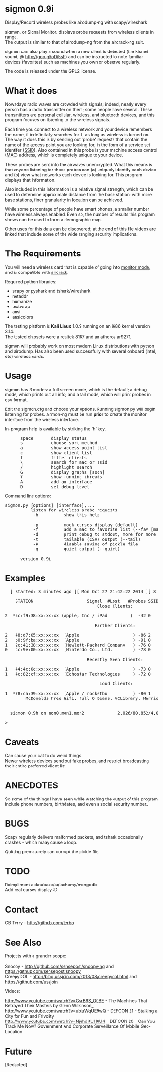sigmon 0.9i
======

Display/Record wireless probes like airodump-ng with scapy/wireshark<br>

sigmon, or Signal Monitor, displays probe requests from wireless clients in range.<br>
The output is similar to that of airodump-ng from the aircrack-ng suit.<br>

sigmon can also play a sound when a new client is detected (the kismet sound, @ http://goo.gl/oDi5sR)
and can be instructed to note familiar devices (favorites) such as machines you own or observe regularly.<br>

The code is released under the GPL2 license.

What it does
============

Nowadays radio waves are crowded with signals; indeed, nearly every person has a radio transmitter
on them; some people have several. These transmitters are personal cellular, wireless, and bluetooth
devices, and this program focuses on listening to the wireless signals.

Each time you connect to a wireless network and your device remembers the name, it indefinitally searches
for it, as long as wireless is turned on. The way it does this is by sending out 'probe' requests that
contain the name of the access point you are looking for, in the form of a service set identifer (<a href=http://en.wikipedia.org/wiki/SSID)>SSID</a>).
Also contained in this probe is your machine access control (<a href=http://en.wikipedia.org/wiki/MAC_Address>MAC</a>) address, which is completely unique to
your device.

These probes are sent into the airwaves unencrypted. What this means is that anyone listening for these
probes can (<b>a</b>) uniquely identify each device and (<b>b</b>) view what networks each device is looking for.
This program displays that information.

Also included in this information is a relative signal strength, which can be used to determine approximate
distance from the base station; with more base stations, finer granularity in location can be achieved.

While some percentage of people have smart phones, a smaller number have wireless always enabled.
Even so, the number of results this program shows can be used to form a demographic map.

Other uses for this data can be discovered; at the end of this file videos are linked that include some
of the wide ranging security implications.

The Requirements
============

You will need a wireless card that is capable of going into <a href=http://en.wikipedia.org/wiki/Monitor_mode>monitor mode</a>, and is compatible with <a href=http://www.aircrack-ng.org/>aircrack</a>.<br>

Required python libraries:

* scapy or pyshark and tshark/wireshark
* netaddr
* humanize
* textwrap
* ansi
* ansicolors

The testing platform is <b>Kali Linux</b> 1.0.9 running on an i686 kernel version 3.14.<br>
The tested chipsets were a realtek 8187 and an atheros ar9271.<br>

sigmon will probably work on most modern Linux distributions with python and airodump.
Has also been used successfully with several onboard (intel, etc) wireless cards.

Usage
=====

sigmon has 3 modes: a full screen mode, which is the default;
a debug mode, which prints out all info; and a tail mode,
which will print probes in csv format.

Edit the sigmon.cfg and choose your options. Running sigmon.py will begin
listening for probes. airmon-ng must be run <b>prior</b> to create the monitor
interface from the wireless interface. <br>

In-program help is available by striking the 'h' key.
<pre>
      space       display status
      s           choose sort method
      a           show access point list
      c           show client list
      f           filter clients
      \           search for mac or ssid
      /           highlight search
      G           display graphs [soon]
      T           show running threads
      A           add an interface
      D           set debug level
</pre>

Command line options:
<pre>
sigmon.py [options] [interface],...
          listen for wireless probe requests
           -h          show this help
      
           -p          mock curses display (default)
           -f          add a mac to favorite list (--fav [mac])
           -d          print debug to stdout, more for more info (--debug)
           -t          tailable (CSV) output (--tail)
           -P          disable saving of pickle file
           -q          quiet output (--quiet)
      
      version 0.9i
</pre>

Examples
========
<pre>
  [ Started: 3 minutes ago ][ Mon Oct 27 21:42:22 2014 ][ 8 Clients ][ 8 SSIDs ][ 4 Vendors ][ sorted by vendor

	STATION						Signal	#Lost	#Probes	SSIDs
                                    Close Clients:

2  *5c:f9:38:xx:xx:xx (Apple, Inc / iPad         )	-42	0      76      [ANY]

                                   Farther Clients:

2   48:d7:05:xx:xx:xx  (Apple                     )	-86	2      98      netgear
2   b0:9f:ba:xx:xx:xx  (Apple                     )	-91	0      15      linksys
1   2c:41:38:xx:xx:xx  (Hewlett-Packard Company   )	-76	0      71      [ANY], default
0   cc:9e:00:xx:xx:xx  (Nintendo Co., Ltd.        )	-78	0      6       dlink

                                Recently Seen Clients:

1   44:4c:0c:xx:xx:xx  (Apple                     )	-73	0      12      [ANY]
1   4c:82:cf:xx:xx:xx  (Echostar Technologies     )	-72	0      1       [ANY]

                                     Loud Clients:

1  *78:ca:39:xx:xx:xx  (Apple / rocketbu          )	-80	1      174     
        McDonalds Free Wifi, Full O Beans, VCLibrary, Marriot


  sigmon 0.9h on mon0,mon1,mon2             2,026/80,852/4,072 probes/pkts/dropped                        [h]elp  [q]uit

> 
</pre>

Caveats
=======

Can cause your cat to do weird things<br> 
Newer wireless devices send out fake probes, and restrict broadcasting their entire preferred client list<br>

ANECDOTES
=========

So some of the things I have seen while watching the output of this program include phone numbers, birthdates, and even a social security number..<br>

BUGS
====

Scapy regularly delivers malformed packets, and tshark occasionally crashes - which maay cause a loop.<br>

Quitting prematurely can corrupt the pickle file.

TODO
====

Reimpliment a database/sqlachemy/mongodb<br>
Add real curses display :D<br>

Contact
=======

CB Terry - http://github.com/terbo<br>

See Also
========

Projects with a grander scope:<br>
<br>
Snoopy - http://github.com/sensepost/snoopy-ng and https://github.com/sensepost/snoopy<br>
CreepyDOL - http://blog.ussjoin.com/2013/08/creepydol.html and https://github.com/ussjoin<br>

Videos:

http://www.youtube.com/watch?v=GvrB6S_O0BE - The Machines That Betrayed Their Masters by Glenn Wilkinson_<br>
http://www.youtube.com/watch?v=ubjuWqUE9wQ - DEFCON 21 - Stalking a City for Fun and Frivolity<br>
http://www.youtube.com/watch?v=NjuhdKUH6U4 - DEFCON 20 - Can You Track Me Now? Government And Corporate Surveillance Of Mobile Geo-Location<br>

Future
======
[Redacted]
